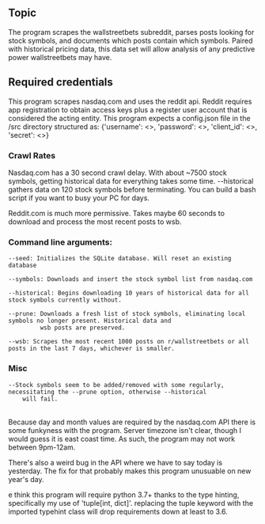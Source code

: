 <h2> Topic </h2>

The program scrapes the wallstreetbets subreddit, parses posts looking for stock symbols, and 
documents which posts contain which symbols. Paired with historical pricing data, this data set will allow analysis 
of any predictive power wallstreetbets may have.

<h2>Required credentials</h2>

This program scrapes nasdaq.com and uses the reddit api.  Reddit requires app registration to obtain access keys plus
a register user account that is considered the acting entity. This program expects a config.json file in the /src 
directory structured as: {'username': <>, 'password': <>, 'client_id': <>, 'secret': <>}


<h3> Crawl Rates </h3>

Nasdaq.com has a 30 second crawl delay. With about ~7500 stock symbols, getting historical data for everything takes
some time. --historical gathers data on 120 stock symbols before terminating.  You can build a bash script if you want
to busy your PC for days.

Reddit.com is much more permissive. Takes maybe 60 seconds to download and process the most recent posts to wsb.

<h3> Command line arguments: </h3>

    --seed: Initializes the SQLite database. Will reset an existing database

    --symbols: Downloads and insert the stock symbol list from nasdaq.com

    --historical: Begins downloading 10 years of historical data for all stock symbols currently without.

    --prune: Downloads a fresh list of stock symbols, eliminating local symbols no longer present. Historical data and
             wsb posts are preserved.

    --wsb: Scrapes the most recent 1000 posts on r/wallstreetbets or all posts in the last 7 days, whichever is smaller.


<h3>Misc</h3>

    --Stock symbols seem to be added/removed with some regularly, necessitating the --prune option, otherwise --historical 
        will fail. 
<br>
Because day and month values are required by the nasdaq.com API there is some funkyness with the program. Server 
timezone isn't clear, though I would guess it is east coast time. As such, the program may not work between 9pm-12am.

There's also a weird bug in the API where we have to say today is yesterday.  The fix for that probably makes this 
program unusuable on new year's day.

e think this program will require python 3.7+ thanks to the type hinting, specifically my use of 'tuple[int, dict]'.
replacing the tuple keyword with the imported typehint class will drop requirements down at least to 3.6.


